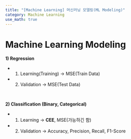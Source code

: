 ```yaml
---
title: "[Machine Learning] 머신러닝 모델링(ML Modeling)"
category: Machine Learning
use_math: true
---
```


# Machine Learning Modeling
**1) Regression**
  - 1) Learning(Training) -> MSE(Train Data)
  - 2) Validation -> MSE(Test Data)

<br>  

**2) Classification (Binary, Categorical)**
  - 1) Learning -> **CEE**, MSE(가능하긴 함)
  - 2) Validation -> Accuracy, Precision, Recall, F1-Score